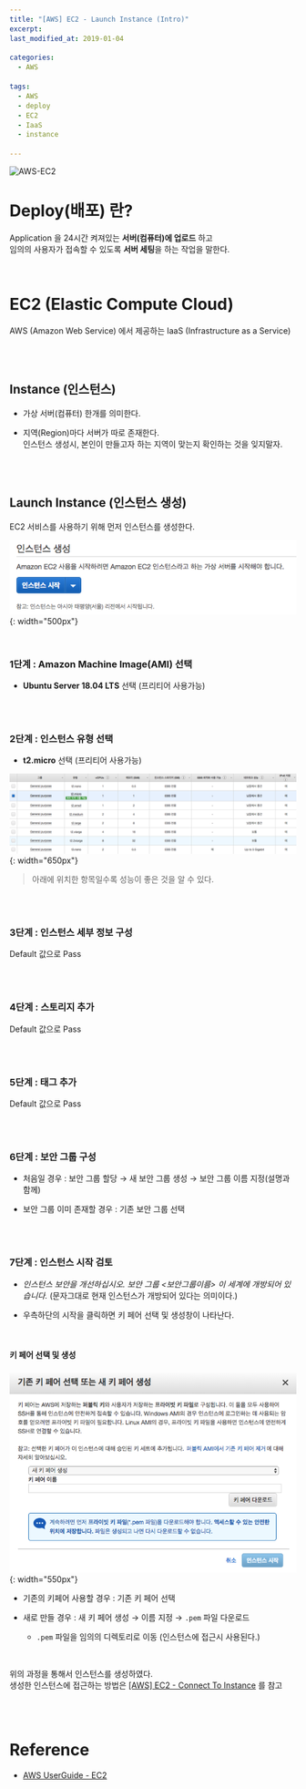 ```yaml
---
title: "[AWS] EC2 - Launch Instance (Intro)"
excerpt: 
last_modified_at: 2019-01-04

categories:
  - AWS

tags:
  - AWS
  - deploy
  - EC2
  - IaaS
  - instance

---
```


![AWS-EC2](https://img.shields.io/badge/AWS-EC2-brightgreen.svg)

# Deploy(배포) 란?

Application 을 24시간 켜져있는 **서버(컴퓨터)에 업로드** 하고  
임의의 사용자가 접속할 수 있도록 **서버 세팅**을 하는 작업을 말한다.

<br>

# EC2 (Elastic Compute Cloud)

AWS (Amazon Web Service) 에서 제공하는 IaaS (Infrastructure as a Service)

<br><br>

## Instance (인스턴스)

- 가상 서버(컴퓨터) 한개를 의미한다.

- 지역(Region)마다 서버가 따로 존재한다.  
인스턴스 생성시, 본인이 만들고자 하는 지역이 맞는지 확인하는 것을 잊지말자.

<br><br>

## Launch Instance (인스턴스 생성)

EC2 서비스를 사용하기 위해 먼저 인스턴스를 생성한다.

![aws-ec2_intro1](https://github.com/DevBruce/DevBruce.github.io/blob/master/_posts/AWS/images/aws-01-ec2_intro01.png?raw=true){: width="500px"}

<br>

### 1단계 : Amazon Machine Image(AMI) 선택

- **Ubuntu Server 18.04 LTS** 선택 (프리티어 사용가능)

<br><br>

### 2단계 : 인스턴스 유형 선택  

- **t2.micro** 선택 (프리티어 사용가능)

![aws-ec2_intro2](https://github.com/DevBruce/DevBruce.github.io/blob/master/_posts/AWS/images/aws-01-ec2_intro02.png?raw=true){: width="650px"}

> 아래에 위치한 항목일수록 성능이 좋은 것을 알 수 있다.

<br><br>

### 3단계 : 인스턴스 세부 정보 구성

Default 값으로 Pass

<br><br>

### 4단계 : 스토리지 추가

Default 값으로 Pass

<br><br>

### 5단계 : 태그 추가

Default 값으로 Pass

<br><br>

### 6단계 : 보안 그룹 구성
  
- 처음일 경우 : 보안 그룹 할당 → 새 보안 그룹 생성 → 보안 그룹 이름 지정(설명과 함께)

- 보안 그룹 이미 존재할 경우 : 기존 보안 그룹 선택

<br><br>

### 7단계 : 인스턴스 시작 검토

- *인스턴스 보안을 개선하십시오. 보안 그룹 \<보안그룹이름\> 이 세계에 개방되어 있습니다.* (문자그대로 현재 인스턴스가 개방되어 있다는 의미이다.)
  
- 우측하단의 시작을 클릭하면 키 페어 선택 및 생성창이 나타난다.

<br>

#### 키 페어 선택 및 생성

![aws-ec2_intro3](https://github.com/DevBruce/DevBruce.github.io/blob/master/_posts/AWS/images/aws-01-ec2_intro03.png?raw=true){: width="550px"}

- 기존의 키페어 사용할 경우 : 기존 키 페어 선택

- 새로 만들 경우 : 새 키 페어 생성 → 이름 지정 → `.pem` 파일 다운로드
  - `.pem` 파일을 임의의 디렉토리로 이동 (인스턴스에 접근시 사용된다.)

<br>

위의 과정을 통해서 인스턴스를 생성하였다.  
생성한 인스턴스에 접근하는 방법은 [[AWS] EC2 - Connect To Instance](https://devbruce.github.io/aws/aws-02-ec2_connect+to+instance/) 를 참고

<br><br>

# Reference

- [AWS UserGuide - EC2](https://docs.aws.amazon.com/ko_kr/AWSEC2/latest/UserGuide/concepts.html)  
